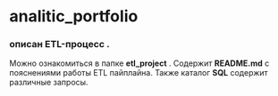 # analitic_portfolio
### описан ETL-процесс .
Можно ознакомиться в папке **etl_project** .
Содержит **README.md** с пояснениями работы ETL пайплайна. 
Также каталог **SQL** содержит различные запросы. 
